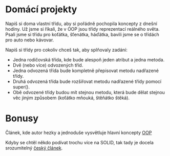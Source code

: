 # Domácí projekty

Napiš si doma vlastní třídu, aby si pořádně pochopila koncepty z dnešní hodiny. 
Už jsme si říkali, že v OOP jsou třídy reprezentací reálného světa. 
Psali jsme si třídu pro koťátka, šťenátka, háďátka, bavili jsme se o třídách pro auto nebo kávovar.


Napiš si třídy pro cokoliv chceš tak, aby splňovaly zadání:

- Jedna rodičovská třída, kde bude alespoň jeden atribut a jedna metoda.
- Dvě (nebo více) odvozených tříd.
- Jedna odvozená třída bude kompletně přepisovat metodu nadřazené třídy.
- Druhá odvozená třída bude rozšiřovat metodu nadřazené třídy pomocí super().
- Obě odvozené třídy budou mít stejnou metodu, která bude dělat stejnou věc jiným způsobem (koťátko mňouká, štěňátko štěká).


# Bonusy

Článek, kde autor hezky a jednoduše vysvětluje hlavní koncepty [OOP](https://www.freecodecamp.org/news/object-oriented-programming-concepts-21bb035f7260/)


Kdyby se chtěl někdo podívat trochu více na SOLID, tak tady je docela srozumitelný [český článek](https://www.zdrojak.cz/clanky/navrhove-principy-solid/).